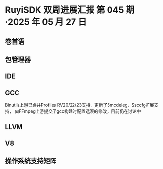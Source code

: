 # RuyiSDK 双周进展汇报  第 045 期·2025 年 05 月 27 日

## 卷首语

## 包管理器

## IDE

## GCC
Binutils上游已合并Profiles RV20/22/23支持，更新了Smcdeleg，Ssccfg扩展支持，
向FFmpeg上游提交了gcc构建时配置选项的修改，目前仍在讨论中

## LLVM

## V8

## 操作系统支持矩阵
